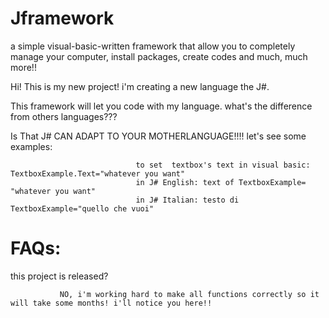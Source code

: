 # Jframework
a simple visual-basic-written framework that allow you to completely manage your computer, install packages, create codes and much, much more!!



Hi! This is my new project! i'm creating a new language the J#.

This framework will let you code with my language. what's the difference from others languages???

Is That J# CAN ADAPT TO YOUR MOTHERLANGUAGE!!!! let's see some examples:

                                to set  textbox's text in visual basic: TextboxExample.Text="whatever you want"
                                in J# English: text of TextboxExample= "whatever you want"
                                in J# Italian: testo di TextboxExample="quello che vuoi"
                                
# FAQs:
this project is released?

               NO, i'm working hard to make all functions correctly so it will take some months! i'll notice you here!!
